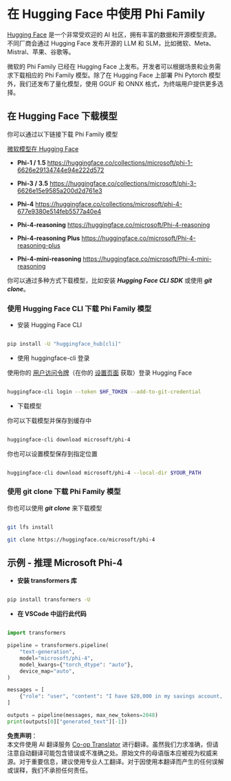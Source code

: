 <!--
CO_OP_TRANSLATOR_METADATA:
{
  "original_hash": "624fe133fba62773979d45f54519f7bb",
  "translation_date": "2025-07-16T18:50:29+00:00",
  "source_file": "md/01.Introduction/02/01.HF.md",
  "language_code": "zh"
}
-->
# **在 Hugging Face 中使用 Phi Family**

[Hugging Face](https://huggingface.co/) 是一个非常受欢迎的 AI 社区，拥有丰富的数据和开源模型资源。不同厂商会通过 Hugging Face 发布开源的 LLM 和 SLM，比如微软、Meta、Mistral、苹果、谷歌等。

微软的 Phi Family 已经在 Hugging Face 上发布。开发者可以根据场景和业务需求下载相应的 Phi Family 模型。除了在 Hugging Face 上部署 Phi Pytorch 模型外，我们还发布了量化模型，使用 GGUF 和 ONNX 格式，为终端用户提供更多选择。

## **在 Hugging Face 下载模型**

你可以通过以下链接下载 Phi Family 模型

[微软模型在 Hugging Face](https://huggingface.co/microsoft)

-  **Phi-1 / 1.5** https://huggingface.co/collections/microsoft/phi-1-6626e29134744e94e222d572

-  **Phi-3 / 3.5** https://huggingface.co/collections/microsoft/phi-3-6626e15e9585a200d2d761e3

-  **Phi-4** https://huggingface.co/collections/microsoft/phi-4-677e9380e514feb5577a40e4

- **Phi-4-reasoning** https://huggingface.co/microsoft/Phi-4-reasoning

- **Phi-4-reasoning Plus** https://huggingface.co/microsoft/Phi-4-reasoning-plus 

- **Phi-4-mini-reasoning** https://huggingface.co/microsoft/Phi-4-mini-reasoning

你可以通过多种方式下载模型，比如安装 ***Hugging Face CLI SDK*** 或使用 ***git clone***。

### **使用 Hugging Face CLI 下载 Phi Family 模型**

- 安装 Hugging Face CLI

```bash

pip install -U "huggingface_hub[cli]"

```

- 使用 huggingface-cli 登录

使用你的 [用户访问令牌](https://huggingface.co/docs/hub/security-tokens)（在你的 [设置页面](https://huggingface.co/settings/tokens) 获取）登录 Hugging Face

```bash

huggingface-cli login --token $HF_TOKEN --add-to-git-credential

```

- 下载模型

你可以下载模型并保存到缓存中

```bash

huggingface-cli download microsoft/phi-4

```

你也可以设置模型保存到指定位置

```bash

huggingface-cli download microsoft/phi-4 --local-dir $YOUR_PATH

```

### **使用 git clone 下载 Phi Family 模型**

你也可以使用 ***git clone*** 来下载模型

```bash

git lfs install

git clone https://huggingface.co/microsoft/phi-4

```

## **示例 - 推理 Microsoft Phi-4**

- **安装 transformers 库**

```bash

pip install transformers -U

```

- **在 VSCode 中运行此代码**

```python

import transformers

pipeline = transformers.pipeline(
    "text-generation",
    model="microsoft/phi-4",
    model_kwargs={"torch_dtype": "auto"},
    device_map="auto",
)

messages = [
    {"role": "user", "content": "I have $20,000 in my savings account, where I receive a 4% profit per year and payments twice a year. Can you please tell me how long it will take for me to become a millionaire? Also, can you please explain the math step by step as if you were explaining it to an uneducated person?"},
]

outputs = pipeline(messages, max_new_tokens=2048)
print(outputs[0]["generated_text"][-1])

```

**免责声明**：  
本文件使用 AI 翻译服务 [Co-op Translator](https://github.com/Azure/co-op-translator) 进行翻译。虽然我们力求准确，但请注意自动翻译可能包含错误或不准确之处。原始文件的母语版本应被视为权威来源。对于重要信息，建议使用专业人工翻译。对于因使用本翻译而产生的任何误解或误释，我们不承担任何责任。
